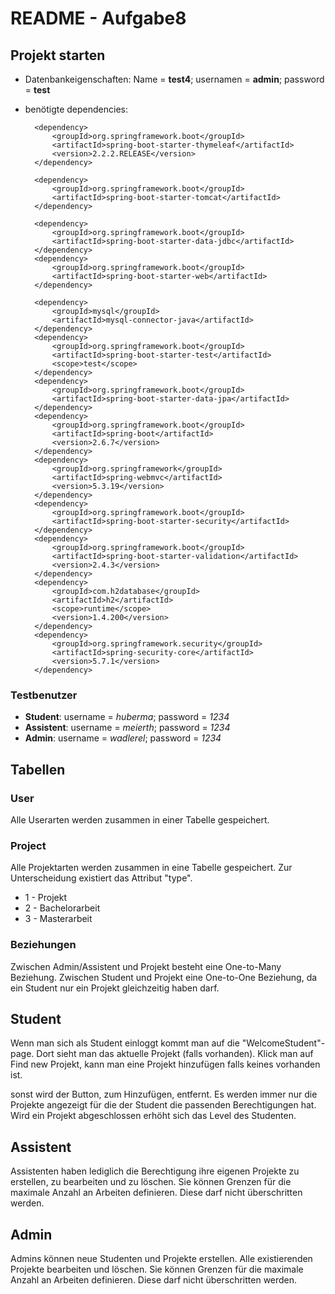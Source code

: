 # README - Aufgabe8

## Projekt starten

- Datenbankeigenschaften: Name = **test4**; usernamen = **admin**; password = **test**
- benötigte dependencies:

        <dependency>
            <groupId>org.springframework.boot</groupId>
            <artifactId>spring-boot-starter-thymeleaf</artifactId>
            <version>2.2.2.RELEASE</version>
        </dependency>

        <dependency>
            <groupId>org.springframework.boot</groupId>
            <artifactId>spring-boot-starter-tomcat</artifactId>
        </dependency>

        <dependency>
            <groupId>org.springframework.boot</groupId>
            <artifactId>spring-boot-starter-data-jdbc</artifactId>
        </dependency>
        <dependency>
            <groupId>org.springframework.boot</groupId>
            <artifactId>spring-boot-starter-web</artifactId>
        </dependency>

        <dependency>
            <groupId>mysql</groupId>
            <artifactId>mysql-connector-java</artifactId>
        </dependency>
        <dependency>
            <groupId>org.springframework.boot</groupId>
            <artifactId>spring-boot-starter-test</artifactId>
            <scope>test</scope>
        </dependency>
        <dependency>
            <groupId>org.springframework.boot</groupId>
            <artifactId>spring-boot-starter-data-jpa</artifactId>
        </dependency>
        <dependency>
            <groupId>org.springframework.boot</groupId>
            <artifactId>spring-boot</artifactId>
            <version>2.6.7</version>
        </dependency>
        <dependency>
            <groupId>org.springframework</groupId>
            <artifactId>spring-webmvc</artifactId>
            <version>5.3.19</version>
        </dependency>
        <dependency>
            <groupId>org.springframework.boot</groupId>
            <artifactId>spring-boot-starter-security</artifactId>
        </dependency>
        <dependency>
            <groupId>org.springframework.boot</groupId>
            <artifactId>spring-boot-starter-validation</artifactId>
            <version>2.4.3</version>
        </dependency>
        <dependency>
            <groupId>com.h2database</groupId>
            <artifactId>h2</artifactId>
            <scope>runtime</scope>
            <version>1.4.200</version>
        </dependency>
        <dependency>
            <groupId>org.springframework.security</groupId>
            <artifactId>spring-security-core</artifactId>
            <version>5.7.1</version>
        </dependency>

### Testbenutzer
- **Student**: username = *huberma*; password = *1234*
- **Assistent**: username =  *meierth*; password = *1234*
- **Admin**: username = *wadlerel*; password = *1234*
## Tabellen
### User
Alle Userarten werden zusammen in einer Tabelle gespeichert.

### Project
Alle Projektarten werden zusammen in eine Tabelle gespeichert. Zur Unterscheidung existiert das Attribut "type".
- 1 - Projekt
- 2 - Bachelorarbeit
- 3 - Masterarbeit

### Beziehungen
Zwischen Admin/Assistent und Projekt besteht eine One-to-Many Beziehung. 
Zwischen Student und Projekt eine One-to-One Beziehung, da ein Student nur ein Projekt gleichzeitig haben darf.

## Student
Wenn man sich als Student einloggt kommt man auf die "WelcomeStudent"-page.
Dort sieht man das aktuelle Projekt (falls vorhanden). Klick man auf Find new Projekt, kann man eine Projekt hinzufügen falls keines vorhanden ist. 

sonst wird der Button, zum Hinzufügen, entfernt.
Es werden immer nur die Projekte angezeigt für die der Student die passenden Berechtigungen hat.
Wird ein Projekt abgeschlossen erhöht sich das Level des Studenten. 

## Assistent
Assistenten haben lediglich die Berechtigung ihre eigenen Projekte zu erstellen, zu bearbeiten und zu löschen.
Sie können Grenzen für die maximale Anzahl an Arbeiten definieren. Diese darf nicht überschritten werden.

## Admin
Admins können neue Studenten und Projekte erstellen. Alle existierenden Projekte bearbeiten und löschen.
Sie können Grenzen für die maximale Anzahl an Arbeiten definieren. Diese darf nicht überschritten werden.
